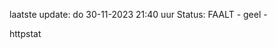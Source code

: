 laatste update: 
do 30-11-2023 21:40   uur 
Status: FAALT - geel - 
<div class="service Y">httpstat</div>